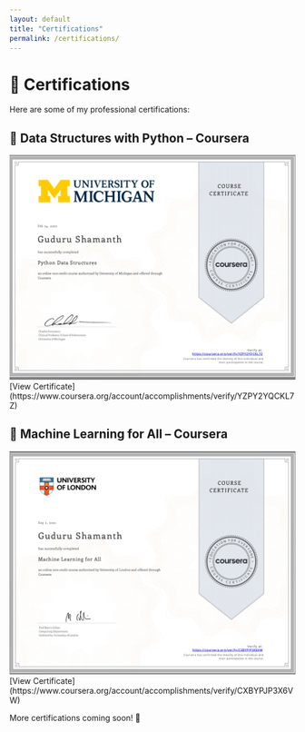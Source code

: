 ```yaml
---
layout: default
title: "Certifications"
permalink: /certifications/
---
```


# 📜 Certifications  

Here are some of my professional certifications:

## 📜 Data Structures with Python – Coursera  
<div class="certifications">
    <img src="/assets/images/certifications/python-cert.jpg"class="certification-image" alt="Python Certification">
</div>  
[View Certificate](https://www.coursera.org/account/accomplishments/verify/YZPY2YQCKL7Z)  

## 📜 Machine Learning for All – Coursera  
<div class="certifications">
    <img src="/assets/images/certifications/machine-cert.jpg"class="certification-image" alt="Machine Learning Certification">
</div>  
[View Certificate](https://www.coursera.org/account/accomplishments/verify/CXBYPJP3X6VW)  

More certifications coming soon! 🚀  
